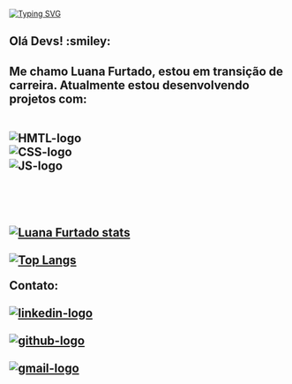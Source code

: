 [![Typing SVG](https://readme-typing-svg.herokuapp.com/?color=0E8AE6&size=35&center=true&vCenter=true&width=1000&lines=Oi,+seja+bem+vindo+ao+meu+perfil!+:%29)](https://git.io/typing-svg)

<h2>Olá Devs! :smiley: <h2>

<p>
  Me chamo Luana Furtado, estou em transição de carreira. Atualmente estou desenvolvendo projetos com:
<br>
<br>  
</p>  
  <div>
  <img src="https://img.shields.io/badge/HTML5-E34F26?style=for-the-badge&logo=html5&logoColor=white" alt="HMTL-logo">
    <br>
  <img src="https://img.shields.io/badge/CSS3-1572B6?style=for-the-badge&logo=css3&logoColor=white" alt="CSS-logo">
    <br>
  <img src="https://img.shields.io/badge/JavaScript-323330?style=for-the-badge&logo=javascript&logoColor=F7DF1E" alt="JS-logo">
  </div>
<br>
<br>  
<br>

 [![Luana Furtado stats](https://github-readme-stats.vercel.app/api?username=luanafurtadoleite)](https://github.com/anuraghazra/github-readme-stats)
 <br>
 <br>
 [![Top Langs](https://github-readme-stats.vercel.app/api/top-langs/?username=luanafurtadoleite)](https://github.com/anuraghazra/github-readme-stats)

 Contato:
 <br>
 <br>
 <a href="https://www.linkedin.com/in/luana-furtado-leite/">
   <img src="https://img.shields.io/badge/LinkedIn-0077B5?style=for-the-badge&logo=linkedin&logoColor=white" alt=linkedin-logo></a>
<br>
<br>
<a href="https://github.com/luanafurtadoleite">
   <img src="https://img.shields.io/badge/GitHub-100000?style=for-the-badge&logo=github&logoColor=white" alt=github-logo></a>
<br>
<br>
<a href="mailto:luanafurtadoleite@gmail.com">
   <img src="https://img.shields.io/badge/Gmail-D14836?style=for-the-badge&logo=gmail&logoColor=white" alt=gmail-logo></a>
  
